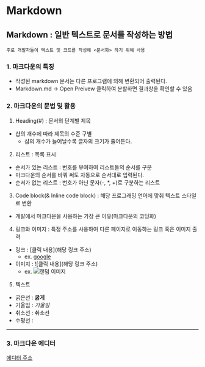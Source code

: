 # Markdown

## Markdown : 일반 텍스트로 문서를 작성하는 방법
    주로 개발자들이 텍스트 및 코드를 작성해 <문서화> 하기 위해 사용

### 1. 마크다운의 특징
-  작성된 markdown 문서는 다른 프로그램에 의해 변환되어 출력된다.
- Markdown.md -> Open Preivew 클릭하여 분할하면 결과창을 확인할 수 있음

### 2. 마크다운의 문법 및 활용
1. Heading(#) : 문서의 단계별 제목
- 샵의 개수에 따라 제목의 수준 구별
    - 샵의 개수가 늘어날수록 글자의 크기가 줄어든다.

2. 리스트 : 목록 표시
- 순서가 있는 리스트 : 번호를 부여하여 리스트들의 순서를 구분
 - 마크다운의 순서를 바꿔 써도 자동으로 순서대로 입력된다. 
- 순서가 없는 리스트 : 번호가 아닌 문자(-, *, +)로 구분하는 리스트

3. Code block(& Inline code block) : 해당 프로그래밍 언어에 맞춰 텍스트 스타일로 변환
- 개발에서 마크다운을 사용하는 가장 큰 이유(마크다운의 코딩화)
4. 링크와 이미지 : 특정 주소를 사용하여 다른 페이지로 이동하는 링크 혹은 이미지 출력
- 링크 : [클릭 내용](해당 링크 주소)
    - ex. [google](https://www.google.com/)
- 이미지 : ![클릭 내용](해당 링크 주소)
    - ex. ![랜덤 이미지](https://picsum.photos/200/300)
5. 텍스트
- 굵은선 : **굵게**
- 기울임 : *기울임*
- 취소선 : ~~취소선~~
- 수평선 : 
---

### 3. 마크다운 에디터

[에디터 주소](https://www.markdownguide.org/basic-syntax/)



